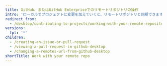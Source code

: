 ```yaml
---
title: GitHub、またはGitHub Enterpriseでのリモートリポジトリの操作
intro: 'ローカルでプロジェクトに変更を加えていくと、リモートリポジトリと同期できます。 Gitでは、「リモート」とは、コードが保管されているサーバーのことです。 あなたの場合、サーバーは、{% data variables.product.prodname_dotcom %}、または{% data variables.product.prodname_enterprise %}にあるリポジトリです。'
redirect_from:
  - /desktop/contributing-to-projects/working-with-your-remote-repository-on-github-or-github-enterprise
versions:
  fpt: '*'
children:
  - /creating-an-issue-or-pull-request
  - /viewing-a-pull-request-in-github-desktop
  - /changing-a-remotes-url-from-github-desktop
shortTitle: Work with your remote repo
---
```


